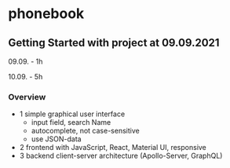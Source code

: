 # phonebook

## Getting Started with project at 09.09.2021
09.09. - 1h

10.09. - 5h

### Overview
+ 1 simple graphical user interface 
    - input field, search Name
    - autocomplete, not case-sensitive
    - use JSON-data
+ 2 frontend with JavaScript, React, Material UI, responsive
+ 3 backend client-server architecture (Apollo-Server, GraphQL)
